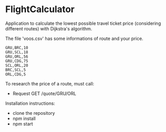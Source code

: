# FlightCalculator

Application to calculate the lowest possible travel ticket price (considering different routes) with Dijkstra's algorithm.

The file 'voos.csv' has some informations of route and your price.

```
GRU,BRC,10
GRU,SCL,18
GRU,ORL,56
GRU,CDG,75
SCL,ORL,20
BRC,SCL,5
ORL,CDG,5
```

To research the price of a route, must call:

- Request
  GET /quote/GRU/ORL
  
Installation instructions:

 * clone the repository
 * npm install
 * npm start
